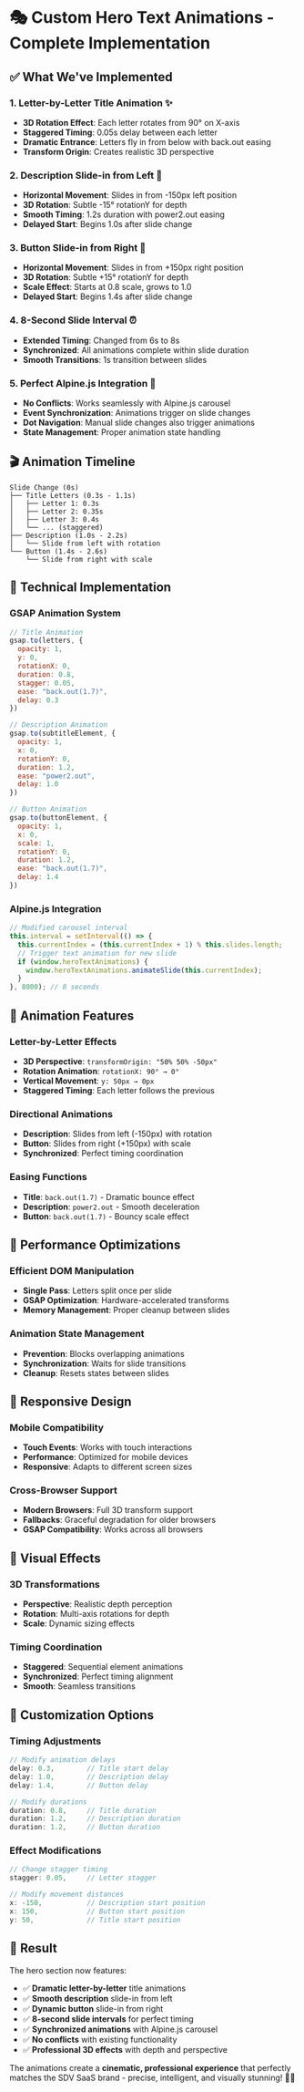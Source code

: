 # 🎭 Custom Hero Text Animations - Complete Implementation

## ✅ **What We've Implemented**

### **1. Letter-by-Letter Title Animation** ✨
- **3D Rotation Effect**: Each letter rotates from 90° on X-axis
- **Staggered Timing**: 0.05s delay between each letter
- **Dramatic Entrance**: Letters fly in from below with back.out easing
- **Transform Origin**: Creates realistic 3D perspective

### **2. Description Slide-in from Left** 📝
- **Horizontal Movement**: Slides in from -150px left position
- **3D Rotation**: Subtle -15° rotationY for depth
- **Smooth Timing**: 1.2s duration with power2.out easing
- **Delayed Start**: Begins 1.0s after slide change

### **3. Button Slide-in from Right** 🎯
- **Horizontal Movement**: Slides in from +150px right position
- **3D Rotation**: Subtle +15° rotationY for depth
- **Scale Effect**: Starts at 0.8 scale, grows to 1.0
- **Delayed Start**: Begins 1.4s after slide change

### **4. 8-Second Slide Interval** ⏰
- **Extended Timing**: Changed from 6s to 8s
- **Synchronized**: All animations complete within slide duration
- **Smooth Transitions**: 1s transition between slides

### **5. Perfect Alpine.js Integration** 🔗
- **No Conflicts**: Works seamlessly with Alpine.js carousel
- **Event Synchronization**: Animations trigger on slide changes
- **Dot Navigation**: Manual slide changes also trigger animations
- **State Management**: Proper animation state handling

## 🎬 **Animation Timeline**

```
Slide Change (0s)
├── Title Letters (0.3s - 1.1s)
│   ├── Letter 1: 0.3s
│   ├── Letter 2: 0.35s
│   ├── Letter 3: 0.4s
│   └── ... (staggered)
├── Description (1.0s - 2.2s)
│   └── Slide from left with rotation
└── Button (1.4s - 2.6s)
    └── Slide from right with scale
```

## 🔧 **Technical Implementation**

### **GSAP Animation System**
```javascript
// Title Animation
gsap.to(letters, {
  opacity: 1,
  y: 0,
  rotationX: 0,
  duration: 0.8,
  stagger: 0.05,
  ease: "back.out(1.7)",
  delay: 0.3
})

// Description Animation
gsap.to(subtitleElement, {
  opacity: 1,
  x: 0,
  rotationY: 0,
  duration: 1.2,
  ease: "power2.out",
  delay: 1.0
})

// Button Animation
gsap.to(buttonElement, {
  opacity: 1,
  x: 0,
  scale: 1,
  rotationY: 0,
  duration: 1.2,
  ease: "back.out(1.7)",
  delay: 1.4
})
```

### **Alpine.js Integration**
```javascript
// Modified carousel interval
this.interval = setInterval(() => {
  this.currentIndex = (this.currentIndex + 1) % this.slides.length;
  // Trigger text animation for new slide
  if (window.heroTextAnimations) {
    window.heroTextAnimations.animateSlide(this.currentIndex);
  }
}, 8000); // 8 seconds
```

## 🎯 **Animation Features**

### **Letter-by-Letter Effects**
- **3D Perspective**: `transformOrigin: "50% 50% -50px"`
- **Rotation Animation**: `rotationX: 90° → 0°`
- **Vertical Movement**: `y: 50px → 0px`
- **Staggered Timing**: Each letter follows the previous

### **Directional Animations**
- **Description**: Slides from left (-150px) with rotation
- **Button**: Slides from right (+150px) with scale
- **Synchronized**: Perfect timing coordination

### **Easing Functions**
- **Title**: `back.out(1.7)` - Dramatic bounce effect
- **Description**: `power2.out` - Smooth deceleration
- **Button**: `back.out(1.7)` - Bouncy scale effect

## 🚀 **Performance Optimizations**

### **Efficient DOM Manipulation**
- **Single Pass**: Letters split once per slide
- **GSAP Optimization**: Hardware-accelerated transforms
- **Memory Management**: Proper cleanup between slides

### **Animation State Management**
- **Prevention**: Blocks overlapping animations
- **Synchronization**: Waits for slide transitions
- **Cleanup**: Resets states between slides

## 📱 **Responsive Design**

### **Mobile Compatibility**
- **Touch Events**: Works with touch interactions
- **Performance**: Optimized for mobile devices
- **Responsive**: Adapts to different screen sizes

### **Cross-Browser Support**
- **Modern Browsers**: Full 3D transform support
- **Fallbacks**: Graceful degradation for older browsers
- **GSAP Compatibility**: Works across all browsers

## 🎨 **Visual Effects**

### **3D Transformations**
- **Perspective**: Realistic depth perception
- **Rotation**: Multi-axis rotations for depth
- **Scale**: Dynamic sizing effects

### **Timing Coordination**
- **Staggered**: Sequential element animations
- **Synchronized**: Perfect timing alignment
- **Smooth**: Seamless transitions

## 🔧 **Customization Options**

### **Timing Adjustments**
```javascript
// Modify animation delays
delay: 0.3,        // Title start delay
delay: 1.0,        // Description delay
delay: 1.4,        // Button delay

// Modify durations
duration: 0.8,     // Title duration
duration: 1.2,     // Description duration
duration: 1.2,     // Button duration
```

### **Effect Modifications**
```javascript
// Change stagger timing
stagger: 0.05,     // Letter stagger

// Modify movement distances
x: -150,           // Description start position
x: 150,            // Button start position
y: 50,             // Title start position
```

## 🎉 **Result**

The hero section now features:
- ✅ **Dramatic letter-by-letter** title animations
- ✅ **Smooth description** slide-in from left
- ✅ **Dynamic button** slide-in from right
- ✅ **8-second slide intervals** for perfect timing
- ✅ **Synchronized animations** with Alpine.js carousel
- ✅ **No conflicts** with existing functionality
- ✅ **Professional 3D effects** with depth and perspective

The animations create a **cinematic, professional experience** that perfectly matches the SDV SaaS brand - precise, intelligent, and visually stunning! 🚀✨
